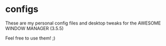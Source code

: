 configs
=======

These are my personal config files and desktop tweaks for the AWESOME WINDOW MANAGER (3.5.5)

Feel free to use them! ;)
